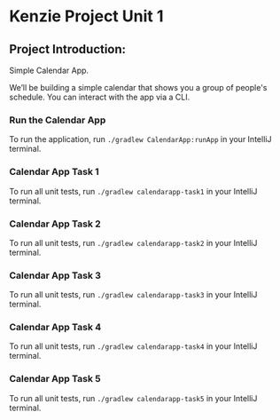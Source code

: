 # Kenzie Project Unit 1
## Project Introduction:
Simple Calendar App.

We’ll be building a simple calendar that shows you a group of people's schedule. You can interact with the app via a CLI.

### Run the Calendar App

To run the application, run `./gradlew CalendarApp:runApp` in your IntelliJ terminal.

### Calendar App Task 1
To run all unit tests, run `./gradlew calendarapp-task1` in your IntelliJ terminal.

### Calendar App Task 2
To run all unit tests, run `./gradlew calendarapp-task2` in your IntelliJ terminal.

### Calendar App Task 3
To run all unit tests, run `./gradlew calendarapp-task3` in your IntelliJ terminal.

### Calendar App Task 4
To run all unit tests, run `./gradlew calendarapp-task4` in your IntelliJ terminal.

### Calendar App Task 5
To run all unit tests, run `./gradlew calendarapp-task5` in your IntelliJ terminal.
